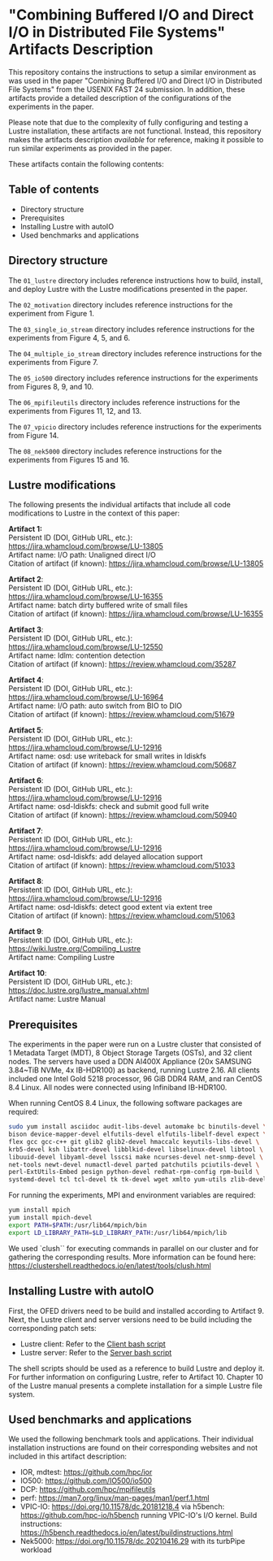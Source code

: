 # "Combining Buffered I/O and Direct I/O in Distributed File Systems" Artifacts Description

This repository contains the instructions to setup a similar environment as was used in the paper "Combining Buffered I/O and Direct I/O in Distributed File Systems" from the USENIX FAST 24 submission. In addition, these artifacts provide a detailed description of the configurations of the experiments in the paper. 

Please note that due to the complexity of fully configuring and testing a Lustre installation, these artifacts are not functional. Instead, this repository makes the artifacts description *available* for reference, making it possible to run similar experiments as provided in the paper.

These artifacts contain the following contents:

## Table of contents

* Directory structure
* Prerequisites
* Installing Lustre with autoIO
* Used benchmarks and applications

## Directory structure

The `01_lustre` directory includes reference instructions how to build, install, and deploy Lustre with the Lustre modifications presented in the paper.

The `02_motivation` directory includes reference instructions for the experiment from Figure 1.

The `03_single_io_stream` directory includes reference instructions for the experiments from Figure 4, 5, and 6.

The `04_multiple_io_stream` directory includes reference instructions for the experiments from Figure 7.

The `05_io500` directory includes reference instructions for the experiments from Figures 8, 9, and 10.

The `06_mpifileutils` directory includes reference instructions for the experiments from Figures 11, 12, and 13.

The `07_vpicio` directory includes reference instructions for the experiments from Figure 14.

The `08_nek5000` directory includes reference instructions for the experiments from Figures 15 and 16.

## Lustre modifications

The following presents the individual artifacts that include all code modifications to Lustre in the context of this paper:

**Artifact 1:**\
Persistent ID (DOI, GitHub URL, etc.): https://jira.whamcloud.com/browse/LU-13805 \
Artifact name: I/O path: Unaligned direct I/O \
Citation of artifact (if known): https://jira.whamcloud.com/browse/LU-13805

**Artifact 2**:\
Persistent ID (DOI, GitHub URL, etc.): https://jira.whamcloud.com/browse/LU-16355 \
Artifact name:  batch dirty buffered write of small files \
Citation of artifact (if known): https://jira.whamcloud.com/browse/LU-16355

**Artifact 3**:\
Persistent ID (DOI, GitHub URL, etc.): https://jira.whamcloud.com/browse/LU-12550 \
Artifact name:  ldlm: contention detection \
Citation of artifact (if known): https://review.whamcloud.com/35287

**Artifact 4**:\
Persistent ID (DOI, GitHub URL, etc.): https://jira.whamcloud.com/browse/LU-16964 \
Artifact name: I/O path: auto switch from BIO to DIO \
Citation of artifact (if known): https://review.whamcloud.com/51679

**Artifact 5**: \
Persistent ID (DOI, GitHub URL, etc.): https://jira.whamcloud.com/browse/LU-12916 \
Artifact name:  osd: use writeback for small writes in ldiskfs \
Citation of artifact (if known): https://review.whamcloud.com/50687

**Artifact 6**:\
Persistent ID (DOI, GitHub URL, etc.): https://jira.whamcloud.com/browse/LU-12916 \
Artifact name:  osd-ldiskfs: check and submit good full write \
Citation of artifact (if known): https://review.whamcloud.com/50940

**Artifact 7**: \
Persistent ID (DOI, GitHub URL, etc.): https://jira.whamcloud.com/browse/LU-12916 \
Artifact name:  osd-ldiskfs: add delayed allocation support \
Citation of artifact (if known): https://review.whamcloud.com/51033

**Artifact 8**: \
Persistent ID (DOI, GitHub URL, etc.): https://jira.whamcloud.com/browse/LU-12916 \
Artifact name:  osd-ldiskfs: detect good extent via extent tree \
Citation of artifact (if known): https://review.whamcloud.com/51063

**Artifact 9**: \
Persistent ID (DOI, GitHub URL, etc.): https://wiki.lustre.org/Compiling_Lustre \
Artifact name:  Compiling Lustre 

**Artifact 10**: \
Persistent ID (DOI, GitHub URL, etc.): https://doc.lustre.org/lustre_manual.xhtml \
Artifact name: Lustre Manual

## Prerequisites
The experiments in the paper were run on a Lustre cluster that consisted of 1 Metadata Target (MDT), 8 Object Storage Targets (OSTs), and 32 client nodes. The servers have used a DDN AI400X Appliance (20x SAMSUNG 3.84~TiB NVMe, 4x IB-HDR100) as backend, running Lustre 2.16. All clients included one Intel Gold 5218 processor, 96 GiB DDR4 RAM, and ran CentOS 8.4 Linux. All nodes were connected using Infiniband IB-HDR100.

When running CentOS 8.4 Linux, the following software packages are required:
```bash
sudo yum install asciidoc audit-libs-devel automake bc binutils-devel \
bison device-mapper-devel elfutils-devel elfutils-libelf-devel expect \
flex gcc gcc-c++ git glib2 glib2-devel hmaccalc keyutils-libs-devel \
krb5-devel ksh libattr-devel libblkid-devel libselinux-devel libtool \
libuuid-devel libyaml-devel lsscsi make ncurses-devel net-snmp-devel \
net-tools newt-devel numactl-devel parted patchutils pciutils-devel \
perl-ExtUtils-Embed pesign python-devel redhat-rpm-config rpm-build \
systemd-devel tcl tcl-devel tk tk-devel wget xmlto yum-utils zlib-devel
```

For running the experiments, MPI and environment variables are required:

```bash
yum install mpich
yum install mpich-devel
export PATH=$PATH:/usr/lib64/mpich/bin
export LD_LIBRARY_PATH=$LD_LIBRARY_PATH:/usr/lib64/mpich/lib
```

We used `clush`` for executing commands in parallel on our cluster and for gathering the corresponding results. More information can be found here: https://clustershell.readthedocs.io/en/latest/tools/clush.html

## Installing Lustre with autoIO

First, the OFED drivers need to be build and installed according to Artifact 9. Next, the Lustre client and server versions need to be build including the corresponding patch sets:
- Lustre client: Refer to the [Client bash script](01_lustre/client.sh)
- Lustre server: Refer to the [Server bash script](01_lustre/server.sh)

The shell scripts should be used as a reference to build Lustre and deploy it. For further information on configuring Lustre, refer to Artifact 10. Chapter 10 of the Lustre manual presents a complete installation for a simple Lustre file system.

## Used benchmarks and applications

We used the following benchmark tools and applications. Their individual installation instructions are found on their corresponding websites and not included in this artifact description:
- IOR, mdtest: https://github.com/hpc/ior
- IO500: https://github.com/IO500/io500
- DCP: https://github.com/hpc/mpifileutils
- perf: https://man7.org/linux/man-pages/man1/perf.1.html
- VPIC-IO: https://doi.org/10.11578/dc.20181218.4 via h5bench: https://github.com/hpc-io/h5bench running VPIC-IO's I/O kernel. Build instructions: https://h5bench.readthedocs.io/en/latest/buildinstructions.html
- Nek5000: https://doi.org/10.11578/dc.20210416.29 with its turbPipe workload
